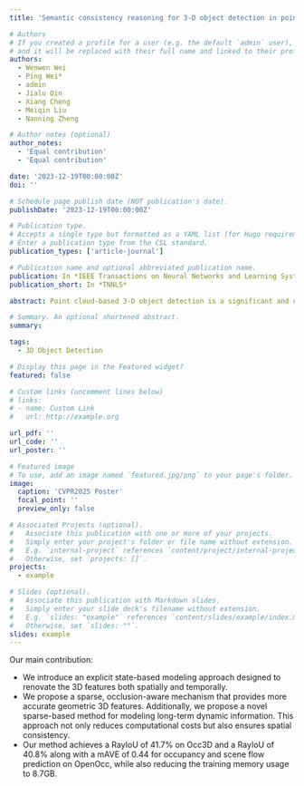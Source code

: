 ```yaml
---
title: 'Semantic consistency reasoning for 3-D object detection in point clouds'

# Authors
# If you created a profile for a user (e.g. the default `admin` user), write the username (folder name) here
# and it will be replaced with their full name and linked to their profile.
authors:
  - Wenwen Wei
  - Ping Wei*
  - admin
  - Jialu Qin
  - Xiang Cheng
  - Meiqin Liu
  - Nanning Zheng

# Author notes (optional)
author_notes:
  - 'Equal contribution'
  - 'Equal contribution'

date: '2023-12-19T00:00:00Z'
doi: ''

# Schedule page publish date (NOT publication's date).
publishDate: '2023-12-19T00:00:00Z'

# Publication type.
# Accepts a single type but formatted as a YAML list (for Hugo requirements).
# Enter a publication type from the CSL standard.
publication_types: ['article-journal']

# Publication name and optional abbreviated publication name.
publication: In *IEEE Transactions on Neural Networks and Learning Systems *
publication_short: In *TNNLS*

abstract: Point cloud-based 3-D object detection is a significant and critical issue in numerous applications. While most existing methods attempt to capitalize on the geometric characteristics of point clouds, they neglect the internal semantic properties of point and the consistency between the semantic and geometric clues. We introduce a semantic consistency (SC) mechanism for 3-D object detection in this article, by reasoning about the semantic relations between 3-D object boxes and its internal points. This mechanism is based on a natural principle, the semantic category of a 3-D bounding box should be consistent with the categories of all points within the box. Driven by the SC mechanism, we propose a novel SC network (SCNet) to detect 3-D objects from point clouds. Specifically, the SCNet is composed of a feature extraction module, a detection decision module, and a semantic segmentation module. In inference, the feature extraction and the detection decision modules are used to detect 3-D objects. In training, the semantic segmentation module is jointly trained with the other two modules to produce more robust and applicable model parameters. The performance is greatly boosted through reasoning about the relations between the output 3-D object boxes and segmented points. The proposed SC mechanism is model-agnostic and can be integrated into other base 3-D object detection models. We test the proposed model on three challenging indoor and outdoor benchmark datasets  

# Summary. An optional shortened abstract.
summary: 

tags:
  - 3D Object Detection

# Display this page in the Featured widget?
featured: false

# Custom links (uncomment lines below)
# links:
# - name: Custom Link
#   url: http://example.org

url_pdf: ''
url_code: ''
url_poster: ''

# Featured image
# To use, add an image named `featured.jpg/png` to your page's folder.
image:
  caption: 'CVPR2025 Poster'
  focal_point: ''
  preview_only: false

# Associated Projects (optional).
#   Associate this publication with one or more of your projects.
#   Simply enter your project's folder or file name without extension.
#   E.g. `internal-project` references `content/project/internal-project/index.md`.
#   Otherwise, set `projects: []`.
projects:
  - example

# Slides (optional).
#   Associate this publication with Markdown slides.
#   Simply enter your slide deck's filename without extension.
#   E.g. `slides: "example"` references `content/slides/example/index.md`.
#   Otherwise, set `slides: ""`.
slides: example
---
```


Our main contribution:

- We introduce an explicit state-based modeling approach designed to renovate the 3D features both spatially and temporally.
- We propose a sparse, occlusion-aware mechanism that provides more accurate geometric 3D features. Additionally, we propose a novel sparse-based method for modeling long-term dynamic information. This approach not only reduces computational costs but also ensures spatial consistency.
- Our method achieves a RayIoU of 41.7% on Occ3D and a RayIoU of 40.8% along with a mAVE of 0.44 for occupancy and scene flow prediction on OpenOcc, while also reducing the training memory usage to 8.7GB.

